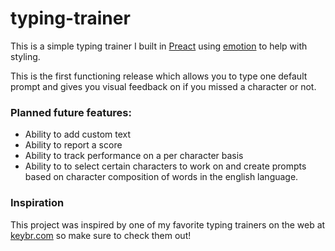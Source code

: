 # typing-trainer
This is a simple typing trainer I built in [Preact](https://preactjs.com) using [emotion](https://emotion.sh/docs/introduction) to help with styling.

This is the first functioning release which allows you to type one default prompt and gives you visual feedback on if you missed a character or not. 

### Planned future features:
- Ability to add custom text
- Ability to report a score
- Ability to track performance on a per character basis
- Ability to to select certain characters to work on and create prompts based on character composition of words in the english language.

### Inspiration
This project was inspired by one of my favorite typing trainers on the web at [keybr.com](https://www.keybr.com/) so make sure to check them out! 
